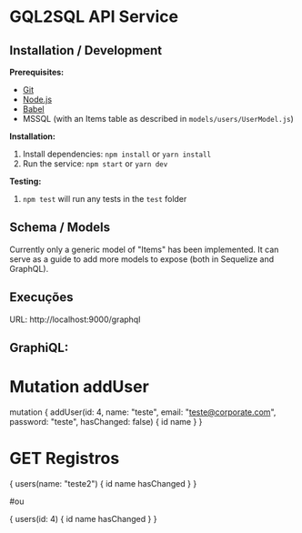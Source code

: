 # GQL2SQL API Service


## Installation / Development

**Prerequisites:**

* [Git](https://git-scm.com/)
* [Node.js](https://nodejs.org/en/)
* [Babel](https://babeljs.io/docs/usage/cli/)
* MSSQL (with an Items table as described in `models/users/UserModel.js`)

**Installation:**

1. Install dependencies: `npm install` or `yarn install`
2. Run the service: `npm start` or `yarn dev`

**Testing:**

1. `npm test` will run any tests in the `test` folder

## Schema / Models

Currently only a generic model of "Items" has been implemented. It can serve as a guide to add more models to expose (both in Sequelize and GraphQL).

## Execuções
URL: http://localhost:9000/graphql

## GraphiQL:

# Mutation addUser
mutation {
  addUser(id: 4, name: "teste", email: "teste@corporate.com", password: "teste", hasChanged: false) {
    id
    name
  }
}

# GET Registros
{
  users(name: "teste2") {
    id
    name
    hasChanged
  }
}

#ou

{
  users(id: 4) {
    id
    name
    hasChanged
  }
}